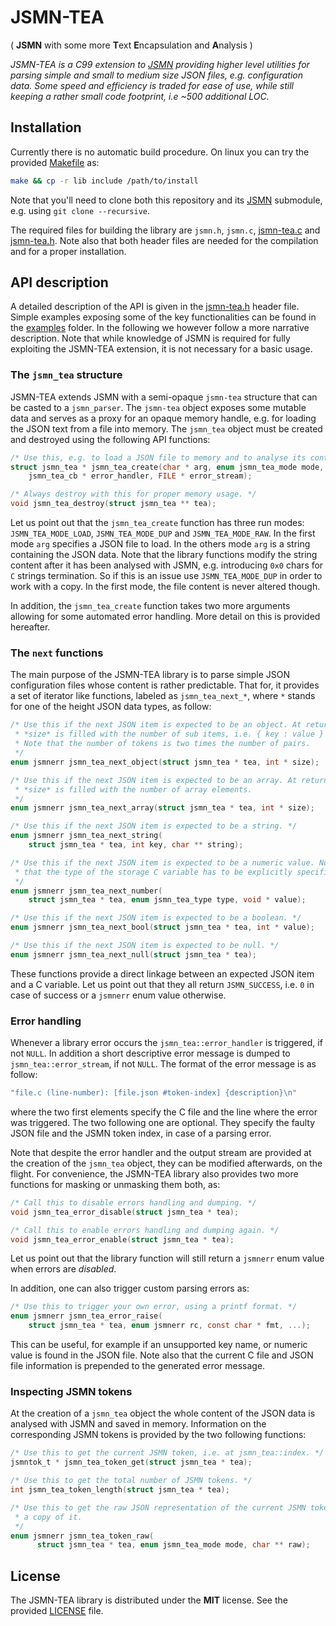 # JSMN-TEA
( **JSMN** with some more **T**ext **E**ncapsulation and **A**nalysis )

_JSMN-TEA is a C99 extension to [JSMN][JSMN] providing higher level utilities
for parsing simple and small to medium size JSON files, e.g. configuration data.
Some speed and efficiency is traded for ease of use, while still keeping a
rather small code footprint, i.e ~500 additional LOC._

## Installation

Currently there is no automatic build procedure. On linux you can try the
provided [Makefile](Makefile) as:
```bash
make && cp -r lib include /path/to/install
```
Note that you'll need to clone both this repository and its [JSMN][JSMN]
submodule, e.g. using `git clone --recursive`.

The required files for building the library are `jsmn.h`, `jsmn.c`,
[jsmn-tea.c](src/jsmn-tea.c) and [jsmn-tea.h](include/jsmn-tea.h). Note also
that both header files are needed for the compilation and for a proper
installation.

## API description

A detailed description of the API is given in the
[jsmn-tea.h](include/jsmn-tea.h) header file. Simple examples exposing some
of the key functionalities can be found in the [examples](examples) folder. In
the following we however follow a more narrative description. Note that while
knowledge of JSMN is required for fully exploiting the JSMN-TEA extension, it
is not necessary for a basic usage.

### The `jsmn_tea` structure

JSMN-TEA extends JSMN with a semi-opaque `jsmn-tea` structure that can be
casted to a `jsmn_parser`. The `jsmn-tea` object exposes some mutable
data and serves as a proxy for an opaque memory handle, e.g. for loading
the JSON text from a file into memory. The `jsmn_tea` object must be created and
destroyed using the following API functions:
```c
/* Use this, e.g. to load a JSON file to memory and to analyse its content. */
struct jsmn_tea * jsmn_tea_create(char * arg, enum jsmn_tea_mode mode,
    jsmn_tea_cb * error_handler, FILE * error_stream);

/* Always destroy with this for proper memory usage. */
void jsmn_tea_destroy(struct jsmn_tea ** tea);
```

Let us point out that the `jsmn_tea_create` function has three run modes:
`JSMN_TEA_MODE_LOAD`, `JSMN_TEA_MODE_DUP` and `JSMN_TEA_MODE_RAW`. In the
first mode `arg` specifies a JSON file to load. In the others mode `arg` is
a string containing the JSON data. Note that the library functions modify
the string content after it has been analysed with JSMN, e.g. introducing
`0x0` chars for `C` strings termination. So if this is an issue
use `JSMN_TEA_MODE_DUP` in order to work with a copy. In the first mode,
the file content is never altered though.

In addition, the `jsmn_tea_create` function takes two more arguments allowing
for some automated error handling. More detail on this is provided
hereafter.

### The `next` functions

The main purpose of the JSMN-TEA library is to parse simple JSON configuration
files whose content is rather predictable. That for, it provides a set of
iterator like functions, labeled as `jsmn_tea_next_*`, where `*` stands for one
of the height JSON data types, as follow:

```c
/* Use this if the next JSON item is expected to be an object. At return
 * *size* is filled with the number of sub items, i.e. { key : value } pairs.
 * Note that the number of tokens is two times the number of pairs.
 */
enum jsmnerr jsmn_tea_next_object(struct jsmn_tea * tea, int * size);

/* Use this if the next JSON item is expected to be an array. At return
 * *size* is filled with the number of array elements.
 */
enum jsmnerr jsmn_tea_next_array(struct jsmn_tea * tea, int * size);

/* Use this if the next JSON item is expected to be a string. */
enum jsmnerr jsmn_tea_next_string(
    struct jsmn_tea * tea, int key, char ** string);

/* Use this if the next JSON item is expected to be a numeric value. Note
 * that the type of the storage C variable has to be explicitly specified.
 */
enum jsmnerr jsmn_tea_next_number(
    struct jsmn_tea * tea, enum jsmn_tea_type type, void * value);

/* Use this if the next JSON item is expected to be a boolean. */
enum jsmnerr jsmn_tea_next_bool(struct jsmn_tea * tea, int * value);

/* Use this if the next JSON item is expected to be null. */
enum jsmnerr jsmn_tea_next_null(struct jsmn_tea * tea);
```

These functions provide a direct linkage between an expected JSON item and a C
variable. Let us point out that they all return `JSMN_SUCCESS`, i.e. `0` in case
of success or a `jsmnerr` enum value otherwise.

### Error handling

Whenever a library error occurs the `jsmn_tea::error_handler` is triggered, if
not `NULL`. In addition a short descriptive error message is dumped to
`jsmn_tea::error_stream`, if not `NULL`. The format of the error message is as
follow:
```c
"file.c (line-number): [file.json #token-index] {description}\n"
```
where the two first elements specify the C file and the line where the error
was triggered. The two following one are optional. They specify the faulty JSON
file and the JSMN token index, in case of a parsing error.

Note that despite the error handler and the output stream are provided at
the creation of the `jsmn_tea` object, they can be modified afterwards, on
the flight. For convenience, the JSMN-TEA library also provides two more
functions for masking or unmasking them both, as:
```c
/* Call this to disable errors handling and dumping. */
void jsmn_tea_error_disable(struct jsmn_tea * tea);

/* Call this to enable errors handling and dumping again. */
void jsmn_tea_error_enable(struct jsmn_tea * tea);
```
Let us point out that the library function will still return a `jsmnerr` enum
value when errors are *disabled*.

In addition, one can also trigger custom parsing errors as:
```c
/* Use this to trigger your own error, using a printf format. */
enum jsmnerr jsmn_tea_error_raise(
    struct jsmn_tea * tea, enum jsmnerr rc, const char * fmt, ...);
```
This can be useful, for example if an unsupported key name, or numeric value
is found in the JSON file. Note also that the current C file and JSON file
information is prepended to the generated error message.

### Inspecting JSMN tokens

At the creation of a `jsmn_tea` object the whole content of the JSON data is
analysed with JSMN and saved in memory. Information on the corresponding JSMN
tokens is provided by the two following functions:
```c
/* Use this to get the current JSMN token, i.e. at jsmn_tea::index. */
jsmntok_t * jsmn_tea_token_get(struct jsmn_tea * tea);

/* Use this to get the total number of JSMN tokens. */
int jsmn_tea_token_length(struct jsmn_tea * tea);

/* Use this to get the raw JSON representation of the current JSMN token or
 * a copy of it.
 */
enum jsmnerr jsmn_tea_token_raw(
      struct jsmn_tea * tea, enum jsmn_tea_mode mode, char ** raw);
```

## License
The JSMN-TEA library is distributed under the **MIT** license. See the provided
[LICENSE](LICENSE) file.

[JSMN]: https://github.com/zserge/jsmn
